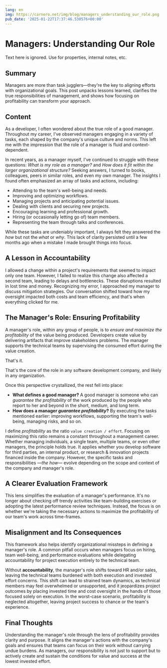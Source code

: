 ```yaml
---
lang: en
img: https://carnero.net/img/blog/managers_understanding_our_role.png
pub_date: '2025-01-22T17:37:46.530576+00:00'
---
```


# Managers: Understanding Our Role

Text here is ignored. Use for properties, internal notes, etc.

## Summary

Managers are more than task jugglers—they're the key to aligning efforts with organizational goals. This post unpacks lessons learned, clarifies the true responsibilities of management, and shows how focusing on profitability can transform your approach.

## Content

As a developer, I often wondered about the true role of a good manager. Throughout my career, I've observed managers engaging in a variety of tasks, each shaped by the company's unique culture and norms. This left me with the impression that the role of a manager is fluid and context-dependent.

In recent years, as a manager myself, I've continued to struggle with these questions: _What is my role as a manager?_ and _How does it fit within the larger organizational structure?_ Seeking answers, I turned to books, colleagues, peers in similar roles, and even my own manager. The insights I found often emphasized an array of tasks and actions, including:

- Attending to the team's well-being and needs.
- Improving and optimizing workflows.
- Managing projects and anticipating potential issues.
- Dealing with clients and securing new projects.
- Encouraging learning and professional growth.
- Hiring (or occasionally letting go of) team members.
- Representing the team through talks and conferences.

While these tasks are undeniably important, I always felt they answered the _how_ but not the _what_ or _why_. This lack of clarity persisted until a few months ago when a mistake I made brought things into focus.

## A Lesson in Accountability

I allowed a change within a project's requirements that seemed to impact only one team. However, I failed to realize this change also affected a second team, leading to delays and bottlenecks. These disruptions resulted in lost time and money. Recognizing my error, I approached my manager to discuss mitigation strategies. Our conversation shifted toward how my oversight impacted both costs and team efficiency, and that's when everything clicked for me.

## The Manager's Role: Ensuring Profitability

A manager's role, within any group of people, is to _ensure and maximize the profitability_ of the value being produced. Developers create value by delivering artifacts that improve stakeholders problems. The manager supports the technical teams by supervising the consumed effort during the value creation.

That's it.

That's the core of the role in any software development company, and likely in any organization.

Once this perspective crystallized, the rest fell into place:

- **What defines a good manager?** A good manager is someone who can _guarantee the profitability_ of the work produced by the people who report to her and beyond in the short, medium, and long term.
- **How does a manager _guarantee profitability_?** By executing the tasks mentioned earlier: improving workflows, supporting the team's well-being, managing risks, and so on.

I define _profitability_ as the ratio `value creation / effort`. Focusing on maximizing this ratio remains a constant throughout a management career. Whether managing individuals, a single team, multiple teams, or even other managers, the principle holds true. It applies whether you develop software for third parties, an internal product, or research & innovation projects financed inside the company. However, the specific tasks and responsibilities _—the how—_ evolve depending on the scope and context of the company and manager's role.

## A Clearer Evaluation Framework

This lens simplifies the evaluation of a manager's performance. It's no longer about checking off trendy activities like team-building exercises or adopting the latest performance review techniques. Instead, the focus is on whether we're taking the necessary actions to maximize the profitability of our team's work across time-frames.

## Misalignment and Its Consequences

This framework also helps identify organizational missteps in defining a manager's role. A common pitfall occurs when managers focus on hiring, team well-being, and performance evaluations while delegating accountability for project execution entirely to the technical team.

Without **accountability**, the manager's role shifts toward HR and/or sales, leaving the technical teams burdened with both execution and invested effort concerns. This shift can lead to strained team dynamics, as technical members may feel overwhelmed or unsupported, and it jeopardizes project outcomes by placing invested time and cost oversight in the hands of those focused solely on execution. In the worst-case scenario, profitability is neglected altogether, leaving project success to chance or the team's experience.

## Final Thoughts

Understanding the manager's role through the lens of profitability provides clarity and purpose. It aligns the manager's actions with the company's goals and ensures that teams can focus on their work without carrying undue burdens. As managers, our responsibility is not just to support but to actively create and sustain the conditions for value and success at the lowest invested effort.
